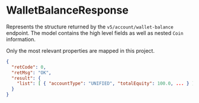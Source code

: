 # WalletBalanceResponse

Represents the structure returned by the `v5/account/wallet-balance` endpoint. The model contains the high level fields as well as nested `Coin` information.

Only the most relevant properties are mapped in this project.

```json
{
  "retCode": 0,
  "retMsg": "OK",
  "result": {
    "list": [ { "accountType": "UNIFIED", "totalEquity": 100.0, ... } ]
  }
}
```
